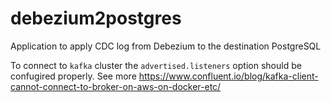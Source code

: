 # debezium2postgres
Application to apply CDC log from Debezium to the destination PostgreSQL

To connect to `kafka` cluster the `advertised.listeners` option should be confugired properly. See more https://www.confluent.io/blog/kafka-client-cannot-connect-to-broker-on-aws-on-docker-etc/
